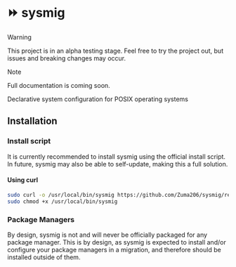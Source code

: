 # ⏩ sysmig

> [!WARNING]
> This project is in an alpha testing stage. Feel free to try the project out, but issues and breaking changes may occur.

> [!NOTE]
> Full documentation is coming soon.

Declarative system configuration for POSIX operating systems

## Installation

### Install script

It is currently recommended to install sysmig using the official install script. In future, sysmig may also be able to self-update, making this a full solution.

#### Using curl

```sh
sudo curl -o /usr/local/bin/sysmig https://github.com/Zuma206/sysmig/releases/download/v0.0.0-fix-action-permissions/sysmig
sudo chmod +x /usr/local/bin/sysmig
```

### Package Managers

By design, sysmig is not and will never be officially packaged for any package manager. This is by design, as sysmig is expected to install and/or configure your package managers in a migration, and therefore should be installed outside of them.

